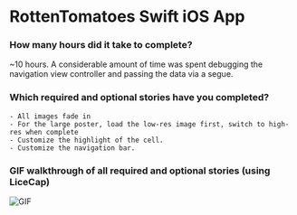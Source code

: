RottenTomatoes Swift iOS App
===

### How many hours did it take to complete?
~10 hours. A considerable amount of time was spent debugging the navigation view controller and passing the data via a segue.

### Which required and optional stories have you completed?
	- All images fade in
	- For the large poster, load the low-res image first, switch to high-res when complete
	- Customize the highlight of the cell.
	- Customize the navigation bar.

### GIF walkthrough of all required and optional stories (using LiceCap)
![GIF](https://raw.github.com/mbatilando/tipMeMari/master/RottenTomatoes.gif)
